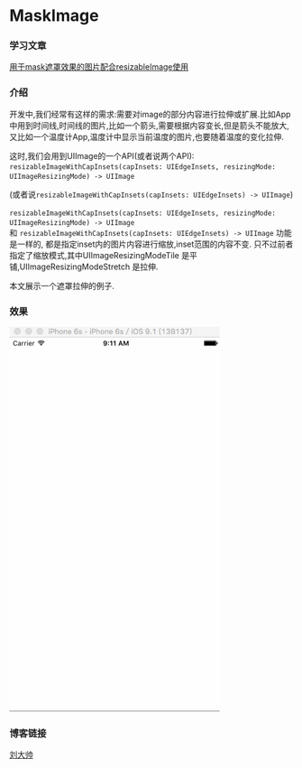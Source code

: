 # MaskImage
  
### 学习文章  
[用于mask遮罩效果的图片配合resizableImage使用](http://www.cnblogs.com/YouXianMing/p/4375182.html)  
  
### 介绍  
开发中,我们经常有这样的需求:需要对image的部分内容进行拉伸或扩展.比如App中用到时间线,时间线的图片,比如一个箭头,需要根据内容变长,但是箭头不能放大,又比如一个温度计App,温度计中显示当前温度的图片,也要随着温度的变化拉伸.  
  
这时,我们会用到UIImage的一个API(或者说两个API):
`resizableImageWithCapInsets(capInsets: UIEdgeInsets, resizingMode: UIImageResizingMode) -> UIImage`   
 
(或者说`resizableImageWithCapInsets(capInsets: UIEdgeInsets) -> UIImage`)
  
`resizableImageWithCapInsets(capInsets: UIEdgeInsets, resizingMode: UIImageResizingMode) -> UIImage`   
和 `resizableImageWithCapInsets(capInsets: UIEdgeInsets) -> UIImage` 功能是一样的, 都是指定inset内的图片内容进行缩放,inset范围的内容不变. 只不过前者指定了缩放模式,其中UIImageResizingModeTile 是平铺,UIImageResizingModeStretch 是拉伸.  
  
本文展示一个遮罩拉伸的例子.  
  
### 效果   
![ResizeImage](/ResizeImage.gif)  
  
### 博客链接  
[刘大帅](http://www.jianshu.com/users/09e77d340dcf/latest_articles)